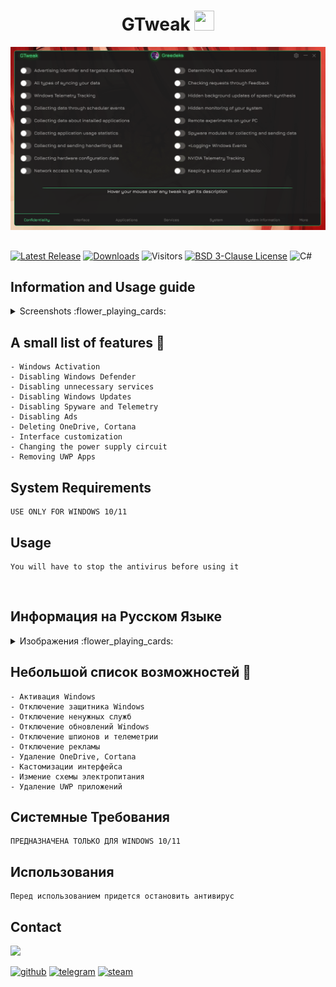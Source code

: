 <h1 align="center"> GTweak  <img width="32" height="32" src="https://github.com/Greedeks/GTweak/assets/82948926/62527a34-0a06-4bd1-8515-c23a33c73bf2"/> </h1>

![Logo](https://github.com/Greedeks/GTweak/blob/457631dd7eb9c5e4c2098a4b4bcf40e87d38cd8a/Intro.gif)

## 
[![Latest Release](https://img.shields.io/github/v/release/Greedeks/GTweak?style=for-the-badge&color=%23D21E61)](https://github.com/Greedeks/GTweak/releases/latest)
[![Downloads](https://img.shields.io/github/downloads/Greedeks/GTweak/total.svg?style=for-the-badge&color=%231EB1D2)](https://github.com/Greedeks/GTweak/releases/latest)
![Visitors](https://kounter.kerolloz.dev/badge/Views?style=for-the-badge&color=red)
[![BSD 3-Clause License](https://img.shields.io/badge/License-BSD%203--Clause-yellow.svg?style=for-the-badge&color=green)](https://github.com/Greedeks/GTweak/blob/main/LICENSE)
![C#](https://img.shields.io/badge/Language-7800A3.svg?style=for-the-badge&logo=csharp&logoColor=white)

## Information and Usage guide
<details>
  <summary>Screenshots :flower_playing_cards: </summary>
  <img src="https://github.com/Greedeks/GTweak/blob/main/ImageEN/Confidentiality.png"/>
  <img src="https://github.com/Greedeks/GTweak/blob/main/ImageEN/Interface.png"/>
  <img src="https://github.com/Greedeks/GTweak/blob/main/ImageEN/Applications.png"/>
  <img src="https://github.com/Greedeks/GTweak/blob/main/ImageEN/Services.png"/>
  <img src="https://github.com/Greedeks/GTweak/blob/main/ImageEN/System.png"/>
  <img src="https://github.com/Greedeks/GTweak/blob/main/ImageEN/More.png"/>
</details>

## A small list of features :wrench:
	- Windows Activation
 	- Disabling Windows Defender
	- Disabling unnecessary services
	- Disabling Windows Updates
   	- Disabling Spyware and Telemetry
	- Disabling Ads
	- Deleting OneDrive, Cortana
	- Interface customization
	- Changing the power supply circuit
	- Removing UWP Apps

## System Requirements
	USE ONLY FOR WINDOWS 10/11
 
## Usage
	You will have to stop the antivirus before using it
 
<br/>

## Информация на Русском Языке
<details>
  <summary>Изображения :flower_playing_cards:</summary>
  <img src="https://github.com/Greedeks/GTweak/blob/main/ImageRU/Confidentiality.png"/>
  <img src="https://github.com/Greedeks/GTweak/blob/main/ImageRU/Interface.png"/>
  <img src="https://github.com/Greedeks/GTweak/blob/main/ImageRU/Applications.png"/>
  <img src="https://github.com/Greedeks/GTweak/blob/main/ImageRU/Services.png"/>
  <img src="https://github.com/Greedeks/GTweak/blob/main/ImageRU/System.png"/>
  <img src="https://github.com/Greedeks/GTweak/blob/main/ImageRU/More.png"/>
</details>

## Небольшой список возможностей :wrench:
	- Активация Windows
 	- Отключение защитника Windows
	- Отключение ненужных служб
	- Отключение обновлений Windows
   	- Отключение шпионов и телеметрии
	- Отключение рекламы
	- Удаление OneDrive, Cortana
	- Кастомизации интерфейса
	- Измение схемы электропитания
	- Удаление UWP приложений

## Системные Требования
	ПРЕДНАЗНАЧЕНА ТОЛЬКО ДЛЯ WINDOWS 10/11

## Использования
	Перед использованием придется остановить антивирус

## Contact
<img src="https://avatars.githubusercontent.com/u/82948926?s=400&u=66ddd72b29af1ac8b262281b183da6d191c5a71d&v=4" width="100px;"/>

[![github](https://img.shields.io/badge/Github-gray?style=for-the-badge&logo=github&logoColor=white)](https://github.com/Greedeks)
[![telegram](https://img.shields.io/badge/Telegram-1DA1F2?style=for-the-badge&logo=telegram&logoColor=white)](https://t.me/Greedeks)
[![steam](https://img.shields.io/badge/STEAM-042430?style=for-the-badge&logo=steam&logoColor=white)](https://steamcommunity.com/id/greedeks/)
